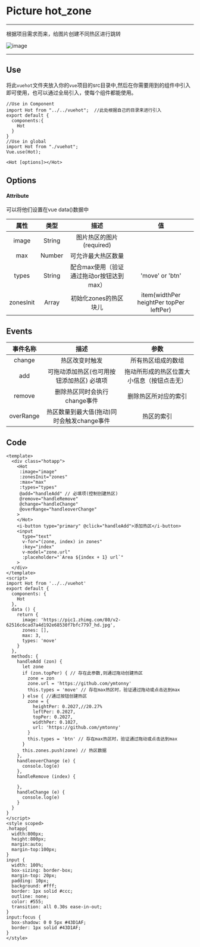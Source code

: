 ﻿# Picture hot_zone

---
根据项目需求而来，给图片创建不同热区进行跳转

![image](http://wx2.sinaimg.cn/large/005SNrnIgy1g2ensfkq03g30os0iethj.gif)

---
## Use
将此`vuehot`文件夹放入你的`vue`项目的src目录中,然后在你需要用到的组件中引入即可使用，也可以通过全局引入，使每个组件都能使用。
``` breach
//Use in Component
import Hot from "../../vuehot";  //此处根据自己的目录来进行引入
export default {
  components:{
    Hot
  }
}
//Use in global
import Hot from "./vuehot";
Vue.use(Hot);

<Hot [options]></Hot>
```
## Options
#### Attribute
可以将他们设置在vue data()数据中

| 属性 | 类型 | 描述 | 值 |
| :-:  | :-:  | :-:  | :-: |
| image| String | 图片热区的图片(required) | |
| max | Number | 可允许最大热区数量 |  |
| types | String | 配合max使用（验证通过拖动or按钮达到max）| 'move' or 'btn' |
| zonesInit  | Array | 初始化zones的热区块儿 | item(widthPer heightPer topPer leftPer) |

## Events

| 事件名称 | 描述 | 参数 |
| :-:      | :-:  | :-:  |
| change   | 热区改变时触发 | 所有热区组成的数组 |
| add     | 可拖动添加热区(也可用按钮添加热区) 必填项 | 拖动所形成的热区位置大小信息（按钮点击无） |
| remove  | 删除热区同时会执行change事件 | 删除热区所对应的索引 |
| overRange | 热区数量到最大值(拖动)同时会触发change事件 | 热区的索引 |

## Code
``` breach
<template>
  <div class="hotapp">
    <Hot
     :image="image"
     :zonesInit="zones"
     :max="max"
     :types="types"
     @add="handleAdd" // 必填项(控制创建热区)
     @remove="handleRemove"
     @change="handleChange"
     @overRange="handleoverChange"
    >
    </Hot>
    <i-button type="primary" @click="handleAdd">添加热区</i-button>
    <input
      type="text"
      v-for="(zone, index) in zones"
      :key="index"
      v-model="zone.url"
      :placeholder="`Area ${index + 1} url`"
    >
  </div>
</template>
<script>
import Hot from '../../vuehot'
export default {
  components: {
    Hot
  },
  data () {
    return {
      image: 'https://pic1.zhimg.com/80/v2-62516c6cad7a4d192e68530f7bfc7797_hd.jpg',
      zones: [],
      max: 3,
      types: 'move'
    }
  },
  methods: {
    handleAdd (zon) {
      let zone
      if (zon.topPer) { // 存在此参数,则通过拖动创建热区
        zone = zon
        zone.url = 'https://github.com/ymtonny'
        this.types = 'move' // 存在max热区时，验证通过拖动或点击达到max
      } else { //通过按钮创建热区
        zone = {
          heightPer: 0.2027,//20.27%
          leftPer: 0.2027,
          topPer: 0.2027,
          widthPer: 0.1027,
          url: 'https://github.com/ymtonny'
        }
        this.types = 'btn' // 存在max热区时，验证通过拖动或点击达到max
      }
      this.zones.push(zone) // 热区数据
    },
    handleoverChange (e) {
      console.log(e)
    },
    handleRemove (index) {
    
    },
    handleChange (e) {
      console.log(e)
    }
  }
}
</script>
<style scoped>
.hotapp{
  width:800px;
  height:800px;
  margin:auto;
  margin-top:100px;
}
input {
  width: 100%;
  box-sizing: border-box;
  margin-top: 20px;
  padding: 10px;
  background: #fff;
  border: 1px solid #ccc;
  outline: none;
  color: #555;
  transition: all 0.30s ease-in-out;
}
input:focus {
  box-shadow: 0 0 5px #43D1AF;
  border: 1px solid #43D1AF;
}
</style>
```
